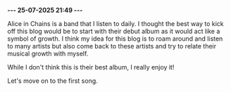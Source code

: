 <b>--- 25-07-2025 21:49 ---</b>

Alice in Chains is a band that I listen to daily. I thought the best way to kick off this blog would be to start with their debut album as it would act like a symbol of growth. I think my idea for this blog is to roam around and listen to many artists but also come back to these artists and try to relate their musical growth with myself.

While I don't think this is their best album, I really enjoy it!

Let's move on to the first song.